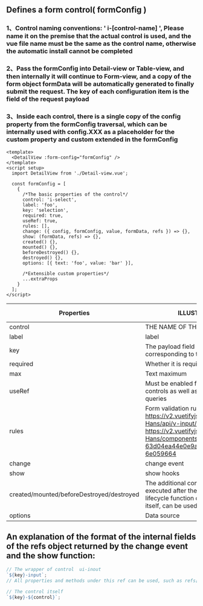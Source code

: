 ## Defines a form control( formConfig )

### 1、Control naming conventions: ' i-[control-name] ', Please name it on the premise that the actual control is used, and the vue file name must be the same as the control name, otherwise the automatic install cannot be completed

### 2、Pass the formConfig into Detail-view or Table-view, and then internally it will continue to Form-view, and a copy of the form object formData will be automatically generated to finally submit the request. The key of each configuration item is the field of the request payload

### 3、Inside each control, there is a single copy of the config property from the formConfig traversal, which can be internally used with config.XXX as a placeholder for the custom property and custom extended in the formConfig

```vue
<template>
  <DetailView :form-config="formConfig" />
</template>
<script setup>
  import DetailView from './Detail-view.vue';

  const formConfig = [
    {
      /*The basic properties of the control*/
      control: 'i-select',
      label: 'foo',
      key: 'selection',
      required: true,
      useRef: true,
      rules: [],
      change: ({ config, formConfig, value, formData, refs }) => {},
      show: (formData, refs) => {},
      created() {},
      mounted() {},
      beforeDestroyed() {},
      destroyed() {},
      options: [{ text: 'foo', value: 'bar' }],

      /*Extensible custom properties*/
      ...extraProps
    }
  ];
</script>
```

| Properties                                | ILLUSTRATE                                                                                                                                                                  | DATA TYPE | Return parameters                       |
| ----------------------------------------- | --------------------------------------------------------------------------------------------------------------------------------------------------------------------------- | --------- | --------------------------------------- |
| control                                   | THE NAME OF THE CONTROL                                                                                                                                                     | String    |                                         |
| label                                     | label                                                                                                                                                                       | String    |                                         |
| key                                       | The payload field name corresponding to the request                                                                                                                         | String    |                                         |
| required                                  | Whether it is required                                                                                                                                                      | Boolean   |                                         |
| max                                       | Text maximum                                                                                                                                                                | Number    |                                         |
| useRef                                    | Must be enabled for sibling controls as well as their own ref queries                                                                                                       | Boolean   |                                         |
| rules                                     | Form validation rules https://v2.vuetifyjs.com/zh-Hans/api/v-input/#props-rules https://v2.vuetifyjs.com/zh-Hans/components/forms/#section-63d04ea44e0e9a8c8bc1-26-6e059664 | []        |                                         |
| change                                    | change event                                                                                                                                                                | Function  | {config,formConfig,value,formData,refs} |
| show                                      | show hooks                                                                                                                                                                  | Function  | {formData,refs}                         |
| created/mounted/beforeDestroyed/destroyed | The additional control lifecycle, executed after the corresponding lifecycle function of the control itself, can be used internally                                         | Function  |                                         |
| options                                   | Data source                                                                                                                                                                 |           |                                         |

## An explanation of the format of the internal fields of the refs object returned by the change event and the show function:

```js
// The wrapper of control  ui-inout
`${key}-input`;
// All properties and methods under this ref can be used, such as refs['${key}-input'].show=false then the control will be hidden

// The control itself
`${key}-${control}`;
```
